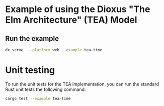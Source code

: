 # Example of using the Dioxus "The Elm Architecture" (TEA) Model

## Run the example

```bash
dx serve  --platform web --example tea-time
```

# Unit testing

To run the unit tests for the TEA implementation, you can run the standard Rust unit tests the following command:

```bash
cargo test --example tea-time
```